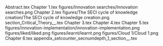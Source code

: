 Abstract.tex
Chapter 1.tex
figures/Innovation searches/Innovation searches.png
Chapter 2.tex
figures/The SECI cycle of knowledge creation/The SECI cycle of knowledge creation.png
section_Critical_Theory__.tex
Chapter 3.tex
Chapter 4.tex
Chapter 5.tex
figures/innovation-implementation/innovation-implementation.png
figures/liked/liked.png
figures/learnt/learnt.png
figures/Cloud 1/Cloud 1.png
Chapter 6.tex
appendix_setcounter_secnumdepth_1_section__.tex